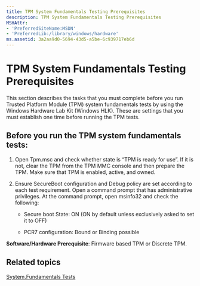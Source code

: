 ```yaml
---
title: TPM System Fundamentals Testing Prerequisites
description: TPM System Fundamentals Testing Prerequisites
MSHAttr:
- 'PreferredSiteName:MSDN'
- 'PreferredLib:/library/windows/hardware'
ms.assetid: 3a2aa9d0-5694-43d5-a5be-6c939717eb6d
---
```


# TPM System Fundamentals Testing Prerequisites


This section describes the tasks that you must complete before you run Trusted Platform Module (TPM) system fundamentals tests by using the Windows Hardware Lab Kit (Windows HLK). These are settings that you must establish one time before running the TPM tests.

## <span id="Before-you-run-the-TPM-system-fundamentals-tests-"></span><span id="before_you_run_the_tpm_system_fundamentals_tests_"></span><span id="BEFORE_YOU_RUN_THE_TPM_SYSTEM_FUNDAMENTALS_TESTS_"></span>Before you run the TPM system fundamentals tests:


1.  Open Tpm.msc and check whether state is “TPM is ready for use”. If it is not, clear the TPM from the TPM MMC console and then prepare the TPM. Make sure that TPM is enabled, active, and owned.

2.  Ensure SecureBoot configuration and Debug policy are set according to each test requirement. Open a command prompt that has administrative privileges. At the command prompt, open msinfo32 and check the following:

    -   Secure boot State: ON (ON by default unless exclusively asked to set it to OFF)

    -   PCR7 configuration: Bound or Binding possible

**Software/Hardware Prerequisite**: Firmware based TPM or Discrete TPM.

## <span id="related_topics"></span>Related topics


[System.Fundamentals Tests](system-fundamentals-tests.md)

 

 







